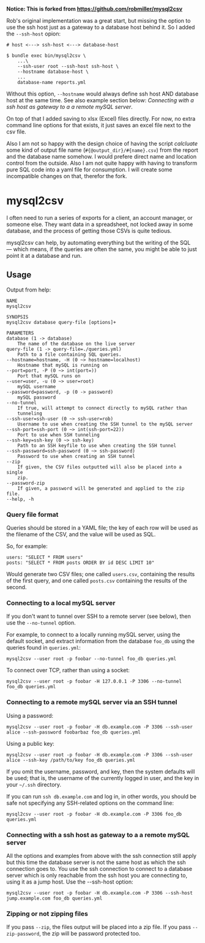 **Notice: This is forked from https://github.com/robmiller/mysql2csv**

Rob's original implementation was a great start, but missing the option to use the ssh host just as a gateway to a database host behind it. So I added the `--ssh-host` opion:

    # host <---> ssh-host <---> database-host

    $ bundle exec bin/mysql2csv \
        ...\
        --ssh-user root --ssh-host ssh-host \
        --hostname database-host \
        ...
        database-name reports.yml

Without this option, `--hostname` would always define ssh host AND database host at the same time. See also example section below: _Connecting with a ssh host as gateway to a a remote mySQL server_.

On top of that I added saving to xlsx (Excel) files directly. For now, no extra command line options for that exists, it just saves an excel file next to the csv file.

Also I am not so happy with the design choice of having the script _calcluate_ some kind of output file name (`#{@output_dir}/#{name}.csv`) from the report and the database name somehow. I would prefere direct name and location control from the outside. Also I am not quite happy with having to transform pure SQL code into a yaml file for consumption. I will create some incompatible changes on that, therefor the fork.

# mysql2csv

I often need to run a series of exports for a client, an account
manager, or someone else. They want data in a spreadsheet, not locked
away in some database, and the process of getting those CSVs is quite
tedious.

mysql2csv can help, by automating everything but the writing of the SQL
— which means, if the queries are often the same, you might be able to
just point it at a database and run.

## Usage

Output from help:

    NAME
    mysql2csv

    SYNOPSIS
    mysql2csv database query-file [options]+

    PARAMETERS
    database (1 -> database)
        The name of the database on the live server
    query-file (1 -> query-file=./queries.yml)
        Path to a file containing SQL queries.
    --hostname=hostname, -H (0 ~> hostname=localhost)
        Hostname that mySQL is running on
    --port=port, -P (0 ~> int(port=))
        Port that mySQL runs on
    --user=user, -u (0 ~> user=root)
        mySQL username
    --password=password, -p (0 -> password)
        mySQL password
    --no-tunnel
        If true, will attempt to connect directly to mySQL rather than
        tunneling
    --ssh-user=ssh-user (0 ~> ssh-user=rob)
        Username to use when creating the SSH tunnel to the mySQL server
    --ssh-port=ssh-port (0 ~> int(ssh-port=22))
        Port to use when SSH tunneling
    --ssh-key=ssh-key (0 ~> ssh-key)
        Path to an SSH keyfile to use when creating the SSH tunnel
    --ssh-password=ssh-password (0 ~> ssh-password)
        Password to use when creating an SSH tunnel
    --zip
        If given, the CSV files outputted will also be placed into a single
        zip.
    --password-zip
        If given, a password will be generated and applied to the zip file.
    --help, -h

### Query file format

Queries should be stored in a YAML file; the key of each row will be
used as the filename of the CSV, and the value will be used as SQL.

So, for example:

    users: "SELECT * FROM users"
    posts: "SELECT * FROM posts ORDER BY id DESC LIMIT 10"

Would generate two CSV files; one called `users.csv`, containing the
results of the first query, and one called `posts.csv` containing the
results of the second.

### Connecting to a local mySQL server

If you don't want to tunnel over SSH to a remote server (see below),
then use the `--no-tunnel` option.

For example, to connect to a locally running mySQL server, using the
default socket, and extract information from the database `foo_db` using
the queries found in `queries.yml`:

    mysql2csv --user root -p foobar --no-tunnel foo_db queries.yml

To connect over TCP, rather than using a socket:

    mysql2csv --user root -p foobar -H 127.0.0.1 -P 3306 --no-tunnel foo_db queries.yml

### Connecting to a remote mySQL server via an SSH tunnel

Using a password:

    mysql2csv --user root -p foobar -H db.example.com -P 3306 --ssh-user alice --ssh-password foobarbaz foo_db queries.yml

Using a public key:

    mysql2csv --user root -p foobar -H db.example.com -P 3306 --ssh-user alice --ssh-key /path/to/key foo_db queries.yml

If you omit the username, password, and key, then the system defaults
will be used; that is, the username of the currently logged in user, and
the key in your `~/.ssh` directory.

If you can run `ssh db.example.com` and log in, in other words, you
should be safe not specifying any SSH-related options on the command
line:

    mysql2csv --user root -p foobar -H db.example.com -P 3306 foo_db queries.yml

### Connecting with a ssh host as gateway to a a remote mySQL server

All the options and examples from above with the ssh connection still apply but this time the database server is not the same host as which the ssh connection goes to. You use the ssh connection to connect to a database server which is only reachable from the ssh host you are connecting to, using it as a jump host. Use the --ssh-host option:

    mysql2csv --user root -p foobar -H db.example.com -P 3306 --ssh-host jump.example.com foo_db queries.yml


### Zipping or not zipping files

If you pass `--zip`, the files output will be placed into a zip file. If
you pass `--zip-password`, the zip will be password protected too.
